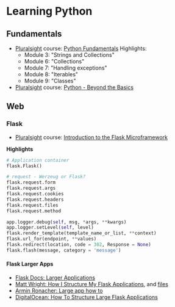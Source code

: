 Learning Python
===

Fundamentals
---
- [Pluralsight] course: [Python Fundamentals]
  Highlights:
  - Module 3: "Strings and Collections"
  - Module 6: "Collections"
  - Module 7: "Handling exceptions"
  - Module 8: "Iterables"
  - Module 9: "Classes"
- [Pluralsight] course: [Python - Beyond the Basics]

Web
---
### Flask
- [Pluralsight] course: [Introduction to the Flask Microframework]

**Highlights**
```python
# Application container
flask.Flask()

# request - Werzeug or Flask?
flask.request.form
flask.request.args
flask.request.cookies
flask.request.headers
flask.request.files
flask.request.method

app.logger.debug(self, msg, *args, **kwargs)
app.logger.setLevel(self, level)
flask.render_template(template_name_or_list, **context)
flask.url_for(endpoint, **values)
flask.redirect(location, code = 302, Response = None)
flask.flash(message, category = 'message')
```

#### Flask Larger Apps
- [Flask Docs: Larger Applications]
- [Matt Wright: How I Structure My Flask Applications], and [files](https://github.com/mattupstate/overholt)
- [Armin Ronacher: Large app how to]
- [DigitalOcean: How To Structure Large Flask Applications]

[Pluralsight]: http://www.pluralsight.com
[Python Fundamentals]: http://www.pluralsight.com/courses/python-fundamentals
[Introduction to the Flask Microframework]: http://www.pluralsight.com/courses/flask-micro-framework-introduction
[Python - Beyond the Basics]: http://www.pluralsight.com/courses/python-beyond-basics
[Matt Wright: How I Structure My Flask Applications]: http://mattupstate.com/python/2013/06/26/how-i-structure-my-flask-applications.html
[Flask Docs: Larger Applications]: http://flask.pocoo.org/docs/0.10/patterns/packages/
[Armin Ronacher: Large app how to]: https://github.com/mitsuhiko/flask/wiki/Large-app-how-to
[DigitalOcean: How To Structure Large Flask Applications]: https://www.digitalocean.com/community/tutorials/how-to-structure-large-flask-applications
